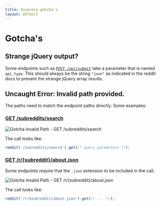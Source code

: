 ```yaml
---
title: Snoocore gotcha's
layout: default
---
```


# Gotcha's

## Strange jQuery output?

Some endpoints such as [`POST /api/submit`](http://www.reddit.com/dev/api#POST_api_submit) take a parameter that is named `api_type`. This should always be the string `"json"` as indicated in the reddit docs to prevent the strange jQuery array results.

## Uncaught Error: Invalid path provided.

The paths need to match the endpoint paths directly. Some examples:


### [GET /subreddits/search](https://www.reddit.com/dev/api#GET_subreddits_search)

![Gotcha Invalid Path - GET /subreddits/search](/snoocore/i/gotcha_invalid_path_2.png)

The call looks like:

```javascript
reddit('/subreddits/search').get(/* query parameters */);
```

### [GET /r/{subreddit}/about.json](https://www.reddit.com/dev/api#GET_r_{subreddit}_about.json)

Some endpoints *require* that the `.json` extension to be included in the call.

![Gotcha Invalid Path - GET /r/{subreddit}/about.json](/snoocore/i/gotcha_invalid_path_1.png)

The call looks like:

```javascript
reddit('/r/$subreddit/about.json').get(/* ... */);
```
